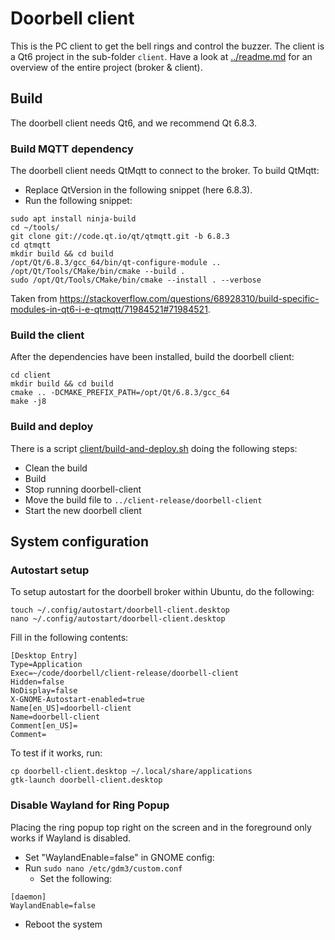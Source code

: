 # Doorbell client

This is the PC client to get the bell rings and control the buzzer. The client is a Qt6 project in the sub-folder `client`. Have a look at [../readme.md](../readme.md) for an overview of the entire project (broker & client).

## Build

The doorbell client needs Qt6, and we recommend Qt 6.8.3.

### Build MQTT dependency

The doorbell client needs QtMqtt to connect to the broker. To build QtMqtt:
* Replace QtVersion in the following snippet (here 6.8.3).
* Run the following snippet:

```
sudo apt install ninja-build
cd ~/tools/
git clone git://code.qt.io/qt/qtmqtt.git -b 6.8.3
cd qtmqtt
mkdir build && cd build
/opt/Qt/6.8.3/gcc_64/bin/qt-configure-module ..
/opt/Qt/Tools/CMake/bin/cmake --build .
sudo /opt/Qt/Tools/CMake/bin/cmake --install . --verbose
```

Taken from https://stackoverflow.com/questions/68928310/build-specific-modules-in-qt6-i-e-qtmqtt/71984521#71984521.

### Build the client

After the dependencies have been installed, build the doorbell client:

```
cd client
mkdir build && cd build
cmake .. -DCMAKE_PREFIX_PATH=/opt/Qt/6.8.3/gcc_64
make -j8
```

### Build and deploy

There is a script [client/build-and-deploy.sh](client/build-and-deploy.sh) doing the following steps:
* Clean the build
* Build
* Stop running doorbell-client
* Move the build file to `../client-release/doorbell-client`
* Start the new doorbell client

## System configuration

### Autostart setup

To setup autostart for the doorbell broker within Ubuntu, do the following:

```
touch ~/.config/autostart/doorbell-client.desktop
nano ~/.config/autostart/doorbell-client.desktop
```

Fill in the following contents:

```
[Desktop Entry]
Type=Application
Exec=~/code/doorbell/client-release/doorbell-client
Hidden=false
NoDisplay=false
X-GNOME-Autostart-enabled=true
Name[en_US]=doorbell-client
Name=doorbell-client
Comment[en_US]=
Comment=
```

To test if it works, run:

```
cp doorbell-client.desktop ~/.local/share/applications
gtk-launch doorbell-client.desktop
```

### Disable Wayland for Ring Popup

Placing the ring popup top right on the screen and in the foreground only works if Wayland is disabled.

* Set "WaylandEnable=false" in GNOME config:
* Run `sudo nano /etc/gdm3/custom.conf`
	* Set the following:
```
[daemon]
WaylandEnable=false
```
* Reboot the system
